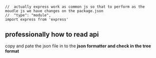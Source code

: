 # 
```
//  actually express work as common js so that to perform as the moudle js we have changes on the package.json
//  "type": "module",
import express from 'express'

```
## professionally how to read api
  copy and pate the json file in to the **json formatter and check in the tree format**